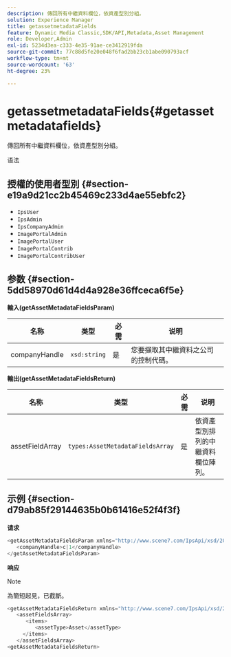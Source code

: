 ```yaml
---
description: 傳回所有中繼資料欄位，依資產型別分組。
solution: Experience Manager
title: getassetmetadataFields
feature: Dynamic Media Classic,SDK/API,Metadata,Asset Management
role: Developer,Admin
exl-id: 5234d3ea-c333-4e35-91ae-ce3412919fda
source-git-commit: 77c88d5fe20e048f6fad2bb23cb1abe090793acf
workflow-type: tm+mt
source-wordcount: '63'
ht-degree: 23%

---
```


# getassetmetadataFields{#getassetmetadatafields}

傳回所有中繼資料欄位，依資產型別分組。

语法

## 授權的使用者型別 {#section-e19a9d21cc2b45469c233d4ae55ebfc2}

* `IpsUser`
* `IpsAdmin`
* `IpsCompanyAdmin`
* `ImagePortalAdmin`
* `ImagePortalUser`
* `ImagePortalContrib`
* `ImagePortalContribUser`

## 参数 {#section-5dd58970d61d4d4a928e36ffceca6f5e}

**輸入(getAssetMetadataFieldsParam)**

| 名称 | 类型 | 必需 | 说明 |
|---|---|---|---|
| companyHandle | `xsd:string` | 是 | 您要擷取其中繼資料之公司的控制代碼。 |

**輸出(getAssetMetadataFieldsReturn)**

| 名称 | 类型 | 必需 | 说明 |
|---|---|---|---|
| assetFieldArray | `types:AssetMetadataFieldsArray` | 是 | 依資產型別排列的中繼資料欄位陣列。 |

## 示例 {#section-d79ab85f29144635b0b61416e52f4f3f}

**请求**

```java
<getAssetMetadataFieldsParam xmlns="http://www.scene7.com/IpsApi/xsd/2009-07-31">
   <companyHandle>c|1</companyHandle>
</getAssetMetadataFieldsParam>
```

**响应**

>[!NOTE]
>
>為簡短起見，已截斷。

```java
<getAssetMetadataFieldsReturn xmlns="http://www.scene7.com/IpsApi/xsd/2009-07-31">
   <assetFieldsArray>
      <items>
         <assetType>Asset</assetType>
     </items>
   </assetFieldsArray>
<getAssetMetadataFieldsReturn>
```
